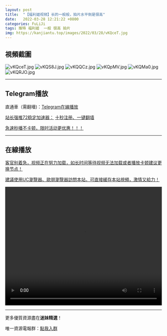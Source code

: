 ```yaml
---
layout: post
title:  "【福利姬视频】长的一般般，拍片水平倒是很高"
date:   2022-03-28 12:21:22 +0800
categories: FuLiJi
tags: 推特 福利姬  一般 很高 拍片
img: https://kanjiantu.top/images/2022/03/28/vKQceT.jpg
---
```



## 視頻截圖

![vKQceT.jpg](https://kanjiantu.top/images/2022/03/28/vKQceT.jpg)
![vKQS8J.jpg](https://kanjiantu.top/images/2022/03/28/vKQS8J.jpg)
![vKQQCz.jpg](https://kanjiantu.top/images/2022/03/28/vKQQCz.jpg)
![vKQpMV.jpg](https://kanjiantu.top/images/2022/03/28/vKQpMV.jpg)
![vKQMa0.jpg](https://kanjiantu.top/images/2022/03/28/vKQMa0.jpg)
![vKQRJO.jpg](https://kanjiantu.top/images/2022/03/28/vKQRJO.jpg)

* * *
## Telegram播放

直通車（需翻墻)：[Telegram在線播放](https://t.me/mimeijingxuan/272)

<u>站长强推72稳定加速器：</u> [十秒注册、一键翻墙](https://www.mimei.blog/skip/vpn.html)


<u>急速秒播不卡顿，限时活动更优惠！！！</u>
* * *
## 在線播放
<u>客官别着急，视频正在努力加载，如长时间等待视频无法加载或者播放卡顿建议更换节点！</u>

<u>建議使用UC瀏覽器、歐朋瀏覽器訪問本站，可直接緩存本站視頻，激情又給力！</u>
<center><video src="https://cdn.publer.io/uploads/videos/6247fe45db279731bbdeaffe/8ec8ca990e87d97f37867e5e4174b261.mp4" width="100%" height="380px" controls="controls"></video></center>


* * *
更多優質資源盡在**迷妹精選**！

唯一資源電報群：[點我入群](https://t.me/mimeijingxuan)


